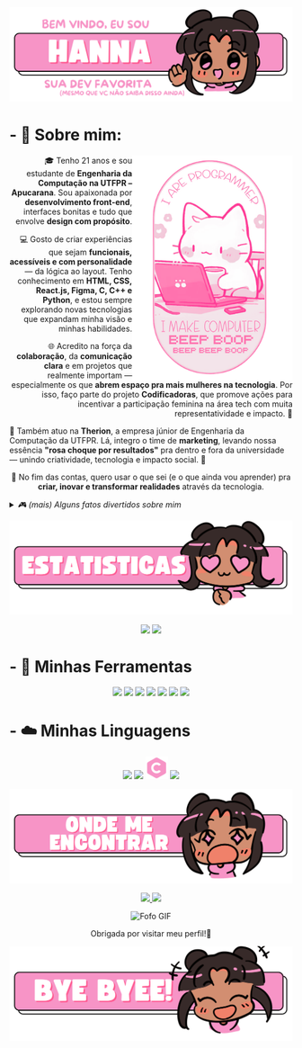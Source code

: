![alt text](./images/Hanna.svg)

# - 🎀 Sobre mim:
<img src="./images/Cat.svg" align="right" height="400
">

<P align= "right">
🎓 Tenho 21 anos e sou estudante de <strong>Engenharia da Computação na UTFPR – Apucarana</strong>. Sou apaixonada por <strong>desenvolvimento front-end</strong>, interfaces bonitas e tudo que envolve <strong>design com propósito</strong>.
</p>

<P align= "right">
💻 Gosto de criar experiências que sejam <strong>funcionais, acessíveis e com personalidade</strong> — da lógica ao layout. Tenho conhecimento em <strong>HTML, CSS, React.js, Figma, C, C++ e Python</strong>, e estou sempre explorando novas tecnologias que expandam minha visão e minhas habilidades.
</p>

<P align= "right">
🌐 Acredito na força da <strong>colaboração</strong>, da <strong>comunicação clara</strong> e em projetos que realmente importam — especialmente os que <strong>abrem espaço pra mais mulheres na tecnologia</strong>. Por isso, faço parte do projeto <strong>Codificadoras</strong>, que promove ações para incentivar a participação feminina na área tech com muita representatividade e impacto. 💜
</p>

<P align= "rigth">
🎯 Também atuo na <strong>Therion</strong>, a empresa júnior de Engenharia da Computação da UTFPR. Lá, integro o time de <strong>marketing</strong>, levando nossa essência <strong>"rosa choque por resultados"</strong> pra dentro e fora da universidade — unindo criatividade, tecnologia e impacto social. 🩷
<P align= "center">
🚀 No fim das contas, quero usar o que sei (e o que ainda vou aprender) pra <strong>criar, inovar e transformar realidades</strong> através da tecnologia.
</p>

<details>
<summary title="Clique pra abrir!"><em>🎮 (mais) Alguns fatos divertidos sobre mim</em></summary>


  <p align="center">
  🌍 Sonho em trabalhar de qualquer lugar do mundo, criar projetos com alma e <strong>viver daquilo que me empolga</strong>.
</p>

</details>

<p></p>

![alt text](./images/Estatisticas.svg)
<p align="center">
  <img 
    height="200" 
    src="https://github-readme-stats.vercel.app/api?username=hanntterene&show_icons=true&theme=tokyonight&title_color=ffb3ec&icon_color=ff9de6&text_color=fad6ff&bg_color=00000000&border_color=ffb3ec&locale=pt-br" 
  />
  <img 
    height="200" 
    src="https://github-readme-stats.vercel.app/api/top-langs/?username=hanntterene&layout=compact&theme=tokyonight&title_color=ffb3ec&text_color=fad6ff&bg_color=00000000&border_color=ffb3ec&langs_count=8&custom_title=Linguagens%20Favoritas" 
  />
</p>

# - 🐼 Minhas Ferramentas
<p align="center">
  <img src="https://img.icons8.com/?size=100&id=GflC6KLkdd0Y&format=png&color=f794c6" height = "35" />
  <img src="https://img.icons8.com/?size=100&id=HDd694003FZa&format=png&color=f794c6" height = "40" />
  <img src="https://img.icons8.com/?size=100&id=MSSIu6fxvJKT&format=png&color=f794c6" height = "40" />
  <img src="https://img.icons8.com/?size=100&id=047WZAFDnkVp&format=png&color=f794c6" height = "40" />
  <img src="https://img.icons8.com/?size=100&id=38571&format=png&color=f794c6" height = "40" />
  <img src="https://img.icons8.com/?size=100&id=qTLQNQjXAvIV&format=png&color=f794c6" height = "38" />
  <img src="https://img.icons8.com/?size=100&id=23028&format=png&color=f794c6" height = "40" />

</p>

# - ☁️ Minhas Linguagens
<p align="center">
  <img src="https://img.icons8.com/?size=100&id=12584&format=png&color=f794c6" height = "40" />
  <img src="https://img.icons8.com/?size=100&id=55199&format=png&color=f794c6" height = "40" />
  <img src="images\c.svg" height = "40" />
  <img src="https://img.icons8.com/?size=100&id=39854&format=png&color=f794c6" height = "40" />
</p>

![alt text](./images/Onde.svg)

<p align="center"> 
  <a href="https://www.instagram.com/hanntterene/" target="_blank"> 
    <img src="https://img.shields.io/badge/Instagram-ff9de6?style=for-the-badge&logo=instagram&logoColor=white" /> 
  </a> 
  <a href="https://www.linkedin.com/in/lohanna-monteiro-8a8a051b4/" target="_blank"> 
    <img src="https://img.shields.io/badge/LinkedIn-e0b3ff?style=for-the-badge&logo=linkedin&logoColor=white" /> 
  </a> 
</p>

<p align="center" >
  <img height="250" src="https://user-images.githubusercontent.com/74038190/212750155-3ceddfbd-19d3-40a3-87af-8d329c8323c4.gif" alt="Fofo GIF"/>
</p>

<p align="center">
  Obrigada por visitar meu perfil!💜
</p>

![alt text](./images/Bye.svg)
